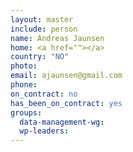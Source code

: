 ```yaml
---
layout: master
include: person
name: Andreas Jaunsen
home: <a href=""></a>
country: "NO"
photo:
email: ajaunsen@gmail.com
phone:
on_contract: no
has_been_on_contract: yes
groups:
  data-management-wg:
  wp-leaders:
---
```


